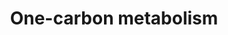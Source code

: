 ---
annotations:
- type: Pathway Ontology
  value: classic metabolic pathway
authors:
- MaintBot
- Egonw
- Elisa
- Eweitz
description: 'This one-carbon metabolism pathway is centered around folate. Folate
  has two key carbon-carbon double bonds. Saturating one of them yields dihydrofolate
  (DHF) and adding an additional molecule of hydrogen across the second yields tetrahydrofolate
  (THF). Folates serve as donors of single carbons in any one of three oxidation states:
  5-methyl-THF (CH3THF; reduced), 5,10 methylene-THF (CH2THF; intermediate) and 10-formyl-THF
  (CHOTHF; oxidized). The single carbon donor CH3THF is used to convert homocysteine
  into methionine which can then be used to methylate DNA, the donor CH2THF is used
  (along with a molecule of hydrogen at the site of one of the double bonds) to convert
  dUMP (deoxyuridylate) into dTMP (thymidylate) and the donor CHOTHF is used to set
  up ring closure reactions in de novo purine synthesis. CH3THF is the primary methyl-group
  donor for processes such as DNA methylation reactions. Purines are used both in
  RNA synthesis and in DNA synthesis and dTMP is synthesized srtictly for DNA synthesis,
  be it for DNA repair or DNA replication. The folate pathway is central to any study
  related to DNA methylation, dTMP synthesis or purine synthesis.  Differential methylation
  (e.g. hypermethylation of tumor suppressors) as well as disturbances in nucleotide
  synthesis and repair, are associated with several forms of cancer. There are also
  indications that hypermethylation is involved in the progression of adenomas to
  cancer.'
last-edited: 2021-05-08
organisms:
- Anopheles gambiae
redirect_from:
- /index.php/Pathway:WP1230
- /instance/WP1230
schema-jsonld:
- '@context': https://schema.org/
  '@id': https://wikipathways.github.io/pathways/WP1230.html
  '@type': Dataset
  creator:
    '@type': Organization
    name: WikiPathways
  description: 'This one-carbon metabolism pathway is centered around folate. Folate
    has two key carbon-carbon double bonds. Saturating one of them yields dihydrofolate
    (DHF) and adding an additional molecule of hydrogen across the second yields tetrahydrofolate
    (THF). Folates serve as donors of single carbons in any one of three oxidation
    states: 5-methyl-THF (CH3THF; reduced), 5,10 methylene-THF (CH2THF; intermediate)
    and 10-formyl-THF (CHOTHF; oxidized). The single carbon donor CH3THF is used to
    convert homocysteine into methionine which can then be used to methylate DNA,
    the donor CH2THF is used (along with a molecule of hydrogen at the site of one
    of the double bonds) to convert dUMP (deoxyuridylate) into dTMP (thymidylate)
    and the donor CHOTHF is used to set up ring closure reactions in de novo purine
    synthesis. CH3THF is the primary methyl-group donor for processes such as DNA
    methylation reactions. Purines are used both in RNA synthesis and in DNA synthesis
    and dTMP is synthesized srtictly for DNA synthesis, be it for DNA repair or DNA
    replication. The folate pathway is central to any study related to DNA methylation,
    dTMP synthesis or purine synthesis.  Differential methylation (e.g. hypermethylation
    of tumor suppressors) as well as disturbances in nucleotide synthesis and repair,
    are associated with several forms of cancer. There are also indications that hypermethylation
    is involved in the progression of adenomas to cancer.'
  keywords:
  - Deoxythymidine monophosphate
  - MTHFD1L
  - ALDH1L1
  - Methionine
  - Serine
  - Glycine
  - FTCD
  - FOLH1
  - BHMT
  - Homocysteine
  - 5,10-Methenyl Tetrahydrofolate
  - AgaP_AGAP001124
  - AgaP_AGAP004677
  - TCN II
  - S-Adenosylmethionine
  - 10-Formyl Tetrahydrofolate
  - Polyglutamate
  - AgaP_AGAP001423
  - AgaP_AGAP000398
  - MTHFR
  - SHMT2
  - Dihydrofolate
  - 5-Methyl Tetrahydrofolate
  - Betaine
  - AgaP_AGAP009786
  - MAT1A
  - AgaP_AGAP010457
  - AgaP_AGAP001065
  - AgaP_AGAP000719
  - Monoglutamate
  - MTRR
  - MAT2B
  - Tetrahydrofolate
  - 5,10-Methylene Tetrahydrofolate
  - S-adenosylhomocysteine
  - DNMT1
  - AgaP_AGAP010278
  - AgaP_AGAP002830
  - DNMT3b
  - DNMT3a
  - AgaP_AGAP000792
  - MTR
  - AgaP_AGAP006824
  license: CC0
  name: One-carbon metabolism
seo: CreativeWork
title: One-carbon metabolism
wpid: WP1230
---